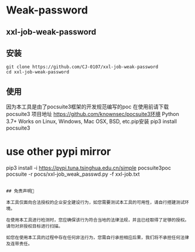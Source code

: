 # Weak-password
## xxl-job-weak-password

## 安装

```
git clone https://github.com/CJ-0107/xxl-job-weak-password
cd xxl-job-weak-password
```

## 使用

因为本工具是由了pocsuite3框架的开发规范编写的poc
在使用前请下载pocsuite3
项目地址
https://github.com/knownsec/pocsuite3环境
Python 3.7+
Works on Linux, Windows, Mac OSX, BSD, etc.pip安装
pip3 install pocsuite3
# use other pypi mirror
pip3 install -i https://pypi.tuna.tsinghua.edu.cn/simple pocsuite3poc
pocsuite -r pocs/xxl-job_weak_passwd.py -f xxl-job.txt
```

## 免责声明🧐

本工具仅面向合法授权的企业安全建设行为，如您需要测试本工具的可用性，请自行搭建测试环境。

在使用本工具进行检测时，您应确保该行为符合当地的法律法规，并且已经取得了足够的授权。请勿对非授权目标进行扫描。

如您在使用本工具的过程中存在任何非法行为，您需自行承担相应后果，我们将不承担任何法律及连带责任。
